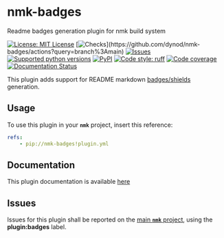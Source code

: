 # nmk-badges
Readme badges generation plugin for nmk build system

<!-- NMK-BADGES-BEGIN -->
[![License: MIT License](https://img.shields.io/github/license/dynod/nmk-badges)](https://github.com/dynod/nmk-badges/blob/main/LICENSE)
[![Checks](https://img.shields.io/github/actions/workflow/status/dynod/nmk-badges/build.yml?branch=main&label=build%20%26%20u.t.)](https://github.com/dynod/nmk-badges/actions?query=branch%3Amain)
[![Issues](https://img.shields.io/github/issues-search/dynod/nmk?label=issues&query=is%3Aopen+is%3Aissue+label%3Aplugin%3Abadges)](https://github.com/dynod/nmk/issues?q=is%3Aopen+is%3Aissue+label%3Aplugin%3Abadges)
[![Supported python versions](https://img.shields.io/badge/python-3.9%20--%203.13-blue)](https://www.python.org/)
[![PyPI](https://img.shields.io/pypi/v/nmk-badges)](https://pypi.org/project/nmk-badges/)
[![Code style: ruff](https://img.shields.io/badge/code%20style-ruff-000000.svg)](https://astral.sh/ruff)
[![Code coverage](https://img.shields.io/codecov/c/github/dynod/nmk-badges)](https://app.codecov.io/gh/dynod/nmk-badges)
[![Documentation Status](https://readthedocs.org/projects/nmk-badges/badge/?version=stable)](https://nmk-badges.readthedocs.io/)
<!-- NMK-BADGES-END -->

This plugin adds support for README markdown [badges/shields](https://shields.io/) generation.

## Usage

To use this plugin in your **`nmk`** project, insert this reference:
```yaml
refs:
    - pip://nmk-badges!plugin.yml
```

## Documentation

This plugin documentation is available [here](https://nmk-badges.readthedocs.io/)

## Issues

Issues for this plugin shall be reported on the [main  **`nmk`** project](https://github.com/dynod/nmk/issues), using the **plugin:badges** label.
